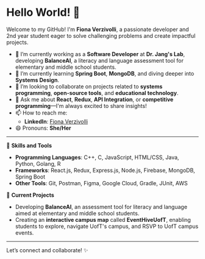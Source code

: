 # Hello World! 👋

Welcome to my GitHub! I'm **Fiona Verzivolli**, a passionate developer and 2nd year student eager to solve challenging problems and create impactful projects.

- 🔭 I’m currently working as a **Software Developer** at **Dr. Jang's Lab**, developing **BalanceAI**, a literacy and language assessment tool for elementary and middle school students.  
- 🌱 I’m currently learning **Spring Boot**, **MongoDB**, and diving deeper into **Systems Design**.  
- 👯 I’m looking to collaborate on projects related to **systems programming**, **open-source tools**, and **educational technology**.  
- 💬 Ask me about **React**, **Redux**, **API Integration**, or **competitive programming**—I'm always excited to share insights!  
- 📫 How to reach me:  
  - **LinkedIn**: [Fiona Verzivolli](https://www.linkedin.com/in/fiona-verzivolli)  
- 😄 Pronouns: **She/Her**  
---

🔨 **Skills and Tools**  
- **Programming Languages**: C++, C, JavaScript, HTML/CSS, Java, Python, Golang, R
- **Frameworks**: React.js, Redux, Express.js, Node.js, Firebase, MongoDB, Spring Boot  
- **Other Tools**: Git, Postman, Figma, Google Cloud, Gradle, JUnit, AWS

🚀 **Current Projects**  
- Developing **BalanceAI**, an assessment tool for literacy and language aimed at elementary and middle school students.  
- Creating an **interactive campus map** called **EventHiveUofT**, enabling students to explore, navigate UofT's campus, and RSVP to UofT campus events.  

---

Let’s connect and collaborate! ✨
